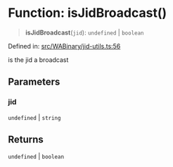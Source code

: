 # Function: isJidBroadcast()

> **isJidBroadcast**(`jid`): `undefined` \| `boolean`

Defined in: [src/WABinary/jid-utils.ts:56](https://github.com/Fokusdotid/Baileys/blob/86ad0f8078178c8586062ad3364a59e068f4b3b2/src/WABinary/jid-utils.ts#L56)

is the jid a broadcast

## Parameters

### jid

`undefined` | `string`

## Returns

`undefined` \| `boolean`
